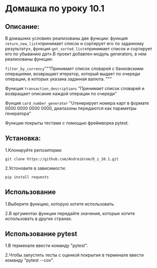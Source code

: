# Домашка по уроку 10.1

## Описание:
В домашних условиях реализованы две функции:
функция `return_new_list`«принимает список и сортирует его 
по заданному результату», 
функция `get_sorted_list`«принимает список и сортирует его
по убыванию дат».В проект добавлен модуль generators, в нем 
реализованы функции: 

`filter_by_currency`"""Принимает список 
словарей с банковскими операциями, возвращает итератор,
    который выдает по очереди операции, в которых указана 
заданная валюта.
    """

Функция `transaction_descriptions`  "Принимает список 
словарей и возвращает описание каждой операции по очереди"

Фунция `card_number_generator` "Uтенерирует номера карт в 
формате 0000 0000 0000 0000, диапазоны передаются как 
параметры генератора"


Функции покрыты  тестами с помощью 
фреймворка pytest.

## Установка:
1.Клонируйте репозитории:
```
git clone https://github.com/AndreiGrom/D_z_10.1.git
```

2.Устоновите в зависимости:
```
pip install requests
```
## Использование
1.Выберите функцию, которую хотите использовать. 

2.В аргументах функции передайте значения, 
которые хотите использовать в других странах.

## Использование pytest

1.В терменале ввести команду "pytest".

2.Чтобы запустить тесты с оценкой 
покрытия в терменале ввести команду "pytest --cov".